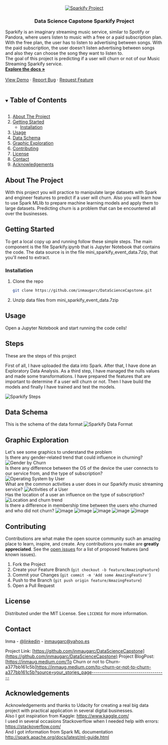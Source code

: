 <!-- PROJECT LOGO -->
<br />
<p align="center">
  <a href="https://github.com/inmaugarc/DataScienceCapstone">
    <img src="img/Sparkify_churn_mini.png" alt="Sparkify Project">
  </a>

  <h3 align="center">Data Science Capstone Sparkify Project</h3>

  <p align="left">
    Sparkify is an imaginary streaming music service, similar to Spotify or Pandora, where users listen to music with a free or a paid subscription plan. With the free plan, the user has to listen to advertising between songs. With the paid subscription, the user doesn't listen advertising between songs and also they can choose the song they want to listen to.
<br>The goal of this project is predicting if a user will churn or not of our Music Streaming Sparkify service.
    <br />
    <a href="https://github.com/inmaugarc/DataScienceCapstone"><strong>Explore the docs »</strong></a>
    <br />
    <br />
    <a href="https://github.com/inmaugarc/DataScienceCapstone">View Demo</a>
    ·
    <a href="https://github.com/inmaugarc/DataScienceCapstone/issues">Report Bug</a>
    ·
    <a href="https://github.com/inmaugarc/DataScienceCapstone/issues">Request Feature</a>
  </p>
</p>



<!-- TABLE OF CONTENTS -->
<details open="open">
  <summary><h2 style="display: inline-block">Table of Contents</h2></summary>
  <ol>
    <li>
      <a href="#about-the-project">About The Project</a>
    </li>
    <li>
      <a href="#getting-started">Getting Started</a>
      <ul>
        <li><a href="#installation">Installation</a></li>
      </ul>
    </li>
    <li><a href="#usage">Usage</a></li>
    <li><a href="#roadmap">Data Schema</a></li>
    <li><a href="#roadmap">Graphic Exploration</a></li>
    <li><a href="#contributing">Contributing</a></li>
    <li><a href="#license">License</a></li>
    <li><a href="#contact">Contact</a></li>
    <li><a href="#acknowledgements">Acknowledgements</a></li>
  </ol>
</details>



<!-- ABOUT THE PROJECT -->
## About The Project
With this project you will practice to manipulate large datasets with Spark and engineer features to predict if a user will churn. 
Also you will learn how to use Spark MLlib to prepare machine learning models and apply them to large datasets.
Predicting churn is a problem that can be encountered all over the businesses. 

<!-- GETTING STARTED -->
## Getting Started

To get a local copy up and running follow these simple steps.
The main component is the file Sparkify.ipynb that is Jupyter Notebook that contains the code.
The data source is in the file mini_sparkify_event_data.7zip, that you'll need to extract.


### Installation

1. Clone the repo
   ```sh
   git clone https://github.com/inmaugarc/DataScienceCapstone.git
   ```
2. Unzip data files from mini_sparkify_event_data.7zip


<!-- USAGE EXAMPLES -->
## Usage

Open a Jupyter Notebook and start running the code cells!

<!-- PROJECT STEPS -->
## Steps
These are the steps of this project

First of all, I have uploaded the data into Spark.
After that, I have done an Exploratory Data Analysis.
As a third step, I have managed the nulls values and made some transformations.
I have prepared the features that are important to determine if a user will churn or not.
Then I have build the models and finally I have trained and test the models.

<img src="img/Sparkify_Steps.png" alt="Sparkify Steps">

<!-- DATA SCHEMA -->
## Data Schema
This is the schema of the data format
<img src="img/data_schema_sparkify.png" alt="Sparkify Data Format">

<!-- GRAPHIC EXPLORATION -->
## Graphic Exploration
Let's see some graphics to understand the problem
<br />
Is there any gender-related trend that could influence in churning?
<br />
<img src="img/Gender by Churn.png" alt="Gender by Churn">
<br />Is there any difference between the OS of the device the user connects to our service from, and the type of subscription?
<img src="img/df_OS_by_subscription_type.png" alt="Operating System by User">
<br />What are the common activities a user does in our Sparkify music streaming service?
<img src="img/Activities_User.png" alt="Activities of a User">
<br />Has the location of a user an influence on the type of subscription?
<img src="img/Location by Churn.png" alt="Location and churn trend">
<br /> Is there a difference in membership time between the users who churned and who did not churn?
![image](https://user-images.githubusercontent.com/29020255/113059417-b5c7b300-91af-11eb-9fa0-5993aac4cfd5.png)
![image](https://user-images.githubusercontent.com/29020255/113060144-91200b00-91b0-11eb-86d2-d7351e61fa2a.png)
![image](https://user-images.githubusercontent.com/29020255/113061484-646cf300-91b2-11eb-8691-5f2a381cff0e.png)
![image](https://user-images.githubusercontent.com/29020255/113061548-82d2ee80-91b2-11eb-80a4-10e4bc89a31d.png)
![image](https://user-images.githubusercontent.com/29020255/113061561-89f9fc80-91b2-11eb-850f-8ffc7fb5ef3e.png)




<!-- CONTRIBUTING -->
## Contributing

Contributions are what make the open source community such an amazing place to learn, inspire, and create. Any contributions you make are **greatly appreciated**.
See the [open issues](https://github.com/inmaugarc/DataScienceCapstone/issues) for a list of proposed features (and known issues).

1. Fork the Project
2. Create your Feature Branch (`git checkout -b feature/AmazingFeature`)
3. Commit your Changes (`git commit -m 'Add some AmazingFeature'`)
4. Push to the Branch (`git push origin feature/AmazingFeature`)
5. Open a Pull Request



<!-- LICENSE -->
## License

Distributed under the MIT License. See `LICENSE` for more information.



<!-- CONTACT -->
## Contact

Inma - [@linkedin](https://linkedin.com/in/inmaugarc) - inmaugarc@yahoo.es

Project Link: [https://github.com/inmaugarc/DataScienceCapstone](https://github.com/inmaugarc/DataScienceCapstone)
Project BlogPost:[https://inmaug.medium.com/To Churn or not to Churn-a377bb161c5b]https://inmaug.medium.com/to-churn-or-not-to-churn-a377bb161c5b?source=your_stories_page-------------------------------------

<!-- ACKNOWLEDGEMENTS -->
## Acknowledgements
Acknowledgements and thanks to Udacity for creating a real big data project with practical application in several digital businesses.
<br />Also I got inspiration from Kaggle: https://www.kaggle.com/
<br />I used in several occasions Stackoverflow when I needed help with errors: https://stackoverflow.com/
<br />And I got information from Spark ML documentation http://spark.apache.org/docs/latest/ml-guide.html


<!-- MARKDOWN LINKS & IMAGES -->
<!-- https://www.markdownguide.org/basic-syntax/#reference-style-links -->
[linkedin-url]: https://linkedin.com/in/inmaugarc

